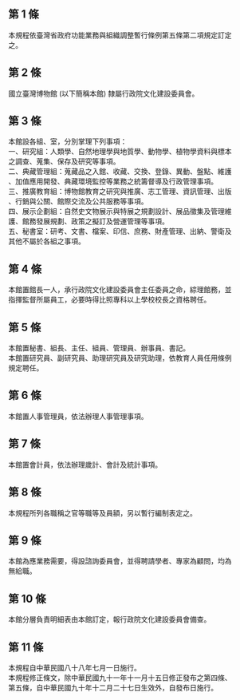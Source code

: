 第 1 條
-------
本規程依臺灣省政府功能業務與組織調整暫行條例第五條第二項規定訂定  
之。

第 2 條
-------
國立臺灣博物館 (以下簡稱本館) 隸屬行政院文化建設委員會。

第 3 條
-------
本館設各組、室，分別掌理下列事項：  
一、研究組：人類學、自然地理學與地質學、動物學、植物學資料與標本  
    之調查、蒐集、保存及研究等事項。  
二、典藏管理組：蒐藏品之入館、收藏、交換、登錄、異動、盤點、維護  
    、加值應用開發、典藏環境監控等業務之統籌督導及行政管理事項。  
三、推廣教育組：博物館教育之研究與推廣、志工管理、資訊管理、出版  
    、行銷與公關、館際交流及公共服務等事項。  
四、展示企劃組：自然史文物展示與特展之規劃設計、展品徵集及管理維  
    護、館務發展規劃、政策之擬訂及營運管理等事項。  
五、秘書室：研考、文書、檔案、印信、庶務、財產管理、出納、警衛及  
    其他不屬於各組之事項。

第 4 條
-------
本館置館長一人，承行政院文化建設委員會主任委員之命，綜理館務，並  
指揮監督所屬員工，必要時得比照專科以上學校校長之資格聘任。

第 5 條
-------
本館置秘書、組長、主任、組員、管理員、辦事員、書記。  
本館置研究員、副研究員、助理研究員及研究助理，依教育人員任用條例  
規定聘任。

第 6 條
-------
本館置人事管理員，依法辦理人事管理事項。

第 7 條
-------
本館置會計員，依法辦理歲計、會計及統計事項。

第 8 條
-------
本規程所列各職稱之官等職等及員額，另以暫行編制表定之。

第 9 條
-------
本館為應業務需要，得設諮詢委員會，並得聘請學者、專家為顧問，均為  
無給職。

第 10 條
--------
本館分層負責明細表由本館訂定，報行政院文化建設委員會備查。

第 11 條
--------
本規程自中華民國八十八年七月一日施行。  
本規程修正條文，除中華民國九十一年十一月十五日修正發布之第四條、  
第五條，自中華民國九十年十二月二十七日生效外，自發布日施行。

